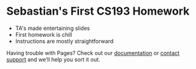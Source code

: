# Sebastian's First CS193 Homework

- TA's made entertaining slides
- First homework is chill
- Instructions are mostly straightforward



Having trouble with Pages? Check out our [documentation](https://help.github.com/categories/github-pages-basics/) or [contact support](https://github.com/contact) and we’ll help you sort it out.
